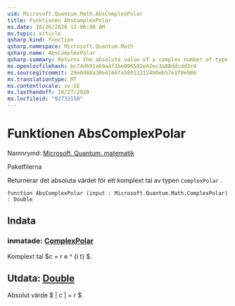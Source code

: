 ```yaml
---
uid: Microsoft.Quantum.Math.AbsComplexPolar
title: Funktionen AbsComplexPolar
ms.date: 10/26/2020 12:00:00 AM
ms.topic: article
qsharp.kind: function
qsharp.namespace: Microsoft.Quantum.Math
qsharp.name: AbsComplexPolar
qsharp.summary: Returns the absolute value of a complex number of type `ComplexPolar`.
ms.openlocfilehash: bc74d691e69a4f1be096582e42ec3a88ddcdd3c0
ms.sourcegitcommit: 29e0d88a30e4166fa580132124b0eb57e1f0e986
ms.translationtype: MT
ms.contentlocale: sv-SE
ms.lasthandoff: 10/27/2020
ms.locfileid: "92733150"
---
```

# <a name="abscomplexpolar-function"></a>Funktionen AbsComplexPolar

Namnrymd: [Microsoft. Quantum. matematik](xref:Microsoft.Quantum.Math)

Paketfilerna [](https://nuget.org/packages/)


Returnerar det absoluta värdet för ett komplext tal av typen `ComplexPolar` .

```qsharp
function AbsComplexPolar (input : Microsoft.Quantum.Math.ComplexPolar) : Double
```


## <a name="input"></a>Indata

### <a name="input--complexpolar"></a>inmatade: [ComplexPolar](xref:Microsoft.Quantum.Math.ComplexPolar)

Komplext tal $c = r e ^ {i t} $.



## <a name="output--double"></a>Utdata: [Double](xref:microsoft.quantum.lang-ref.double)

Absolut värde $ | c | = r $.